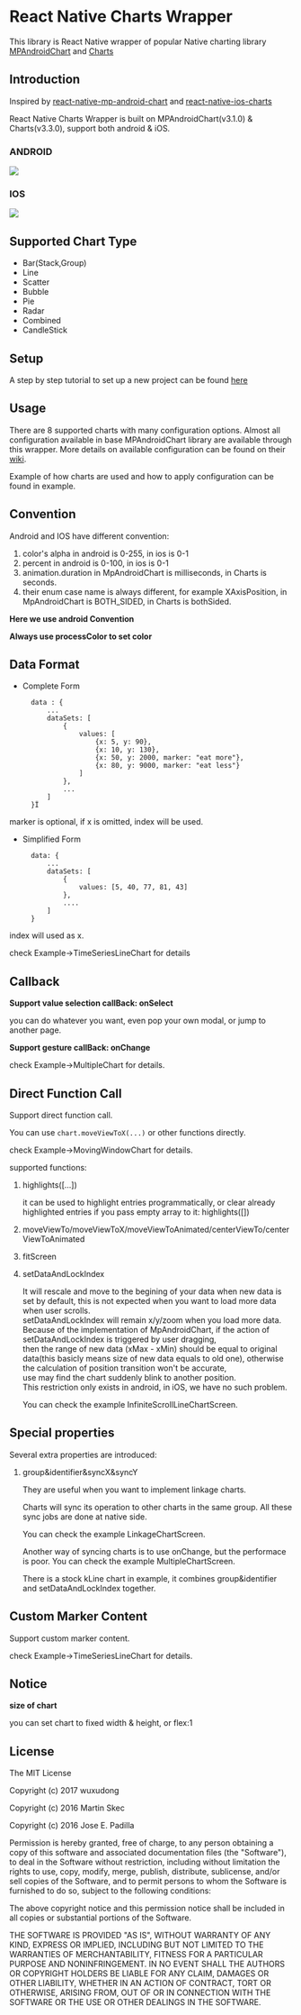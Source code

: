 # React Native Charts Wrapper
This library is React Native wrapper of popular Native charting library [MPAndroidChart](https://github.com/PhilJay/MPAndroidChart) and [Charts](https://github.com/danielgindi/Charts)


## Introduction

Inspired by [react-native-mp-android-chart](https://github.com/mskec/react-native-mp-android-chart) and [react-native-ios-charts](https://github.com/Jpadilla1/react-native-ios-charts)

React Native Charts Wrapper is built on MPAndroidChart(v3.1.0) & Charts(v3.3.0), support both android & iOS.


### ANDROID 
![](https://raw.githubusercontent.com/wuxudong/react-native-charts-wrapper/master/screenshot/Android%20ScreenShot.png)

### IOS
![](https://raw.githubusercontent.com/wuxudong/react-native-charts-wrapper/master/screenshot/IOS%20ScreenShot.png)

## Supported Chart Type

* Bar(Stack,Group)
* Line
* Scatter
* Bubble
* Pie
* Radar
* Combined
* CandleStick

## Setup

A step by step tutorial to set up a new project can be found [here](https://github.com/wuxudong/react-native-charts-wrapper/blob/master/installation_guide/README.md)


## Usage
There are 8 supported charts with many configuration options.
Almost all configuration available in base MPAndroidChart library are available through this wrapper.
More details on available configuration can be found on their [wiki](https://github.com/PhilJay/MPAndroidChart/wiki).

Example of how charts are used and how to apply configuration can be found in example.



## Convention

Android and IOS have different convention:

1. color's alpha in android is 0-255, in ios is 0-1
2. percent in android is 0-100, in ios is 0-1
3. animation.duration in MpAndroidChart is milliseconds, in Charts is seconds.
4. their enum case name is always different, for example XAxisPosition, in MpAndroidChart is BOTH_SIDED, in Charts is bothSided.

**Here we use android Convention**

**Always use processColor to set color**



## Data Format

- Complete Form


        data : {
            ...
            dataSets: [
                {
                    values: [
                        {x: 5, y: 90},
                        {x: 10, y: 130},
                        {x: 50, y: 2000, marker: "eat more"},
                        {x: 80, y: 9000, marker: "eat less"}
                    ]
                },
                ...
            ]
        }Ï

marker is optional,  if x is omitted, index will be used.

- Simplified Form

        data: {
            ...
            dataSets: [
                {
                    values: [5, 40, 77, 81, 43]
                },
                ....
            ]
        }
	
index will used as x.


check Example->TimeSeriesLineChart for details


## Callback

**Support value selection callBack: onSelect**

you can do whatever you want, even pop your own modal, or jump to another page.

**Support gesture callBack: onChange**

check Example->MultipleChart for details.

## Direct Function Call

Support direct function call.

You can use `chart.moveViewToX(...)` or other functions directly.

check Example->MovingWindowChart for details.

supported functions:

1. highlights([...]) 

   it can be used to highlight entries programmatically, or clear already highlighted entries if you pass empty array to it: highlights([])

2. moveViewTo/moveViewToX/moveViewToAnimated/centerViewTo/centerViewToAnimated
3. fitScreen
4. setDataAndLockIndex

   It will rescale and move to the begining of your data when new data is set by default, this is not expected when you want to load more data when user scrolls.  
   setDataAndLockIndex will remain x/y/zoom when you load more data.  
   Because of the implementation of MpAndroidChart, if the action of setDataAndLockIndex is triggered by user dragging,  
   then the range of new data (xMax - xMin) should be equal to original data(this basicly means size of new data equals to old one), otherwise the calculation of position transition won't be accurate,  
   use may find the chart suddenly blink to another position.         
   This restriction only exists in android, in iOS, we have no such problem.
   
   You can check the example InfiniteScrollLineChartScreen.

## Special properties

Several extra properties are introduced:

1. group&identifier&syncX&syncY

   They are useful when you want to implement linkage charts.
   
   Charts will sync its operation to other charts in the same group. All these sync jobs are done at native side.
   
   You can check the example LinkageChartScreen.
   
   Another way of syncing charts is to use onChange, but the performace is poor. 
   You can check the example MultipleChartScreen.
   
   
   There is a stock kLine chart in example, it combines group&identifier and setDataAndLockIndex together.
      

## Custom Marker Content 

Support custom marker content. 

check Example->TimeSeriesLineChart for details.

## Notice

  
**size of chart**

you can set chart to fixed width & height, or flex:1
  



## License
The MIT License

Copyright (c) 2017 wuxudong

Copyright (c) 2016 Martin Skec

Copyright (c) 2016 Jose E. Padilla

Permission is hereby granted, free of charge, to any person obtaining a copy of this software and associated documentation files (the "Software"), to deal in the Software without restriction, including without limitation the rights to use, copy, modify, merge, publish, distribute, sublicense, and/or sell copies of the Software, and to permit persons to whom the Software is furnished to do so, subject to the following conditions:

The above copyright notice and this permission notice shall be included in all copies or substantial portions of the Software.

THE SOFTWARE IS PROVIDED "AS IS", WITHOUT WARRANTY OF ANY KIND, EXPRESS OR IMPLIED, INCLUDING BUT NOT LIMITED TO THE WARRANTIES OF MERCHANTABILITY, FITNESS FOR A PARTICULAR PURPOSE AND NONINFRINGEMENT. IN NO EVENT SHALL THE AUTHORS OR COPYRIGHT HOLDERS BE LIABLE FOR ANY CLAIM, DAMAGES OR OTHER LIABILITY, WHETHER IN AN ACTION OF CONTRACT, TORT OR OTHERWISE, ARISING FROM, OUT OF OR IN CONNECTION WITH THE SOFTWARE OR THE USE OR OTHER DEALINGS IN THE SOFTWARE.
